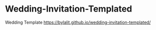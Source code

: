 # Wedding-Invitation-Templated
Wedding Template
https://bylalit.github.io/wedding-invitation-templated/
